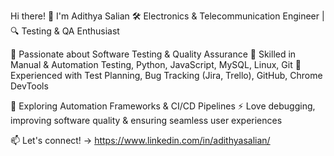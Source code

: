 Hi there! 👋 I'm Adithya Salian
🛠 Electronics & Telecommunication Engineer | 🔍 Testing & QA Enthusiast

🔹 Passionate about Software Testing & Quality Assurance
🔹 Skilled in Manual & Automation Testing, Python, JavaScript, MySQL, Linux, Git
🔹 Experienced with Test Planning, Bug Tracking (Jira, Trello), GitHub, Chrome DevTools

🧪 Exploring Automation Frameworks & CI/CD Pipelines
⚡ Love debugging, improving software quality & ensuring seamless user experiences

📫 Let's connect! → https://www.linkedin.com/in/adithyasalian/
